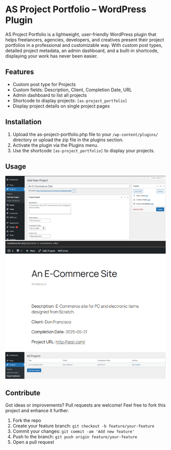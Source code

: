# AS Project Portfolio – WordPress Plugin

AS Project Portfolio is a lightweight, user-friendly WordPress plugin that helps freelancers, agencies, developers, and creatives present their project portfolios in a professional and customizable way. With custom post types, detailed project metadata, an admin dashboard, and a built-in shortcode, displaying your work has never been easier.

## Features
- Custom post type for Projects
- Custom fields: Description, Client, Completion Date, URL
- Admin dashboard to list all projects
- Shortcode to display projects: `[as-project_portfolio]`
- Display project details on single project pages

## Installation
1. Upload the as-project-portfolio.php file to your `/wp-content/plugins/` directory or upload the zip file in the plugins section.
2. Activate the plugin via the Plugins menu.
3. Use the shortcode `[as-project_portfolio]` to display your projects.

## Usage
![Image Alt Text](https://github.com/AhmedShaikh0/as-project-portfolio/blob/main/images/plugin1.png)
![Image Alt Text](https://github.com/AhmedShaikh0/as-project-portfolio/blob/main/images/plugin-2.png)
![Image Alt Text](https://github.com/AhmedShaikh0/as-project-portfolio/blob/main/images/plugin3.png)

##  Contribute
Got ideas or improvements? Pull requests are welcome!
Feel free to fork this project and enhance it further.

1. Fork the repo
2. Create your feature branch: `git checkout -b feature/your-feature`
3. Commit your changes: `git commit -am 'Add new feature'`
4. Push to the branch: `git push origin feature/your-feature`
5. Open a pull request

